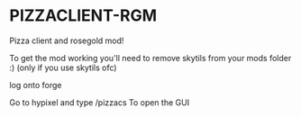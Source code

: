 # PIZZACLIENT-RGM

Pizza client and rosegold mod!

To get the mod working you'll need to remove skytils from your mods folder :) (only if you use skytils ofc)

log onto forge

Go to hypixel and type /pizzacs To open the GUI
